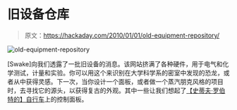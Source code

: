 # 旧设备仓库

> 原文：<https://hackaday.com/2010/01/01/old-equipment-repository/>

![](img/49fdddc3d5dbaa31912f94a5fab84235.png "old-equipment-repository")

[Swake]向我们透露了一批旧设备的消息。该网站挤满了各种硬件，用于电气和化学测试，计量和实验。你可以用这个来识别在大学科学系的密室中发现的恐龙，或者从中获得灵感。下一次，当你设计一个面板，或者做一个蒸汽朋克风格的项目时，去寻找它的源头，以获得复古的外观。其中一些让我们想起了[【史蒂夫·罗伯特的】自行车](http://hackaday.com/2009/09/18/vintage-video-computing-across-america/)上的控制面板。